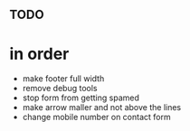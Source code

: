 
## TODO
# in order
- make footer full width
- remove debug tools
- stop form from getting spamed
- make arrow maller and not above the lines
- change mobile number on contact form
